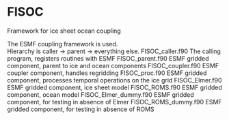 FISOC
=====

Framework for ice sheet ocean coupling

The ESMF coupling framework is used.  
Hierarchy is caller -> parent -> everything else.
FISOC_caller.f90       The calling program, registers routines with ESMF
FISOC_parent.f90       ESMF gridded component, parent to ice and ocean components
FISOC_coupler.f90      ESMF coupler component, handles regridding
FISOC_proc.f90         ESMF gridded component, processes temporal operations on the ice grid
FISOC_Elmer.f90        ESMF gridded component, ice sheet model
FISOC_ROMS.f90         ESMF gridded component, ocean model
FISOC_Elmer_dummy.f90  ESMF gridded component, for testing in absence of Elmer
FISOC_ROMS_dummy.f90   ESMF gridded component, for testing in absence of ROMS
